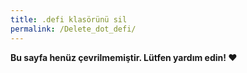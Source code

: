 ```yaml
---
title: .defi klasörünü sil
permalink: /Delete_dot_defi/
---
```


**Bu sayfa henüz çevrilmemiştir. Lütfen yardım edin! ❤**
